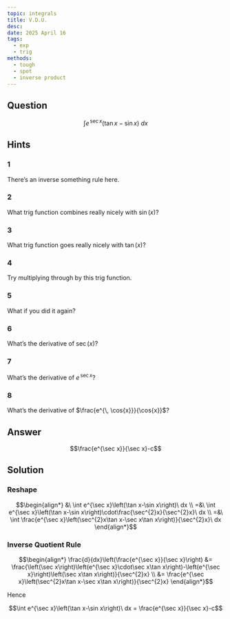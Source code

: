 ```yaml
---
topic: integrals
title: V.D.U.
desc: 
date: 2025 April 16
tags:
  - exp
  - trig
methods:
  - tough
  - spot
  - inverse product
---
```



## Question
```math
\int
  e^{\, \sec{x}} \left(
    \tan{x} - \sin{x}
  \right)
\ dx
```


## Hints

### 1
There’s an inverse something rule here.

### 2
What trig function combines really nicely with $\sin(x)$?

### 3
What trig function goes really nicely with $\tan(x)$?

### 4
Try multiplying through by this trig function.

### 5
What if you did it again?

### 6
What’s the derivative of $\sec(x)$?

### 7
What’s the derivative of $e^{\, \sec{x}}$?

### 8
What’s the derivative of $\frac{e^{\, \cos{x}}}{\cos{x}}$?


## Answer
```math
\frac{e^{\sec x}}{\sec x}-c
```


## Solution

### Reshape
```math
\begin{align*}
  &\ \int e^{\sec x}\left(\tan x-\sin x\right)\ dx
  \\ =&\ \int e^{\sec x}\left(\tan x-\sin x\right)\cdot\frac{\sec^{2}x}{\sec^{2}x}\ dx
  \\ =&\ \int \frac{e^{\sec x}\left(\sec^{2}x\tan x-\sec x\tan x\right)}{\sec^{2}x}\ dx
\end{align*}
```

### Inverse Quotient Rule
```math
\begin{align*}
  \frac{d}{dx}\left(\frac{e^{\sec x}}{\sec x}\right)
    &= \frac{\left(\sec x\right)\left(e^{\sec x}\cdot\sec x\tan x\right)-\left(e^{\sec x}\right)\left(\sec x\tan x\right)}{\sec^{2}x}
  \\ &= \frac{e^{\sec x}\left(\sec^{2}x\tan x-\sec x\tan x\right)}{\sec^{2}x}
\end{align*}
```

Hence

```math
\int e^{\sec x}\left(\tan x-\sin x\right)\ dx
  = \frac{e^{\sec x}}{\sec x}-c
```
